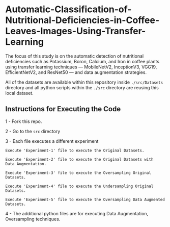 # Automatic-Classification-of-Nutritional-Deficiencies-in-Coffee-Leaves-Images-Using-Transfer-Learning

The focus of this study is on the automatic detection of nutritional deficiencies such as Potassium, Boron, Calcium, and Iron in coffee plants using transfer learning techniques — MobileNetV2, InceptionV3, VGG19, EfficientNetV2, and ResNet50 — and data augmentation strategies. 



All of the datasets are available within this repository inside `./src/Datasets` directory and all python scripts within the `./src` directory are reusing this local dataset.

## Instructions for Executing the Code


1 - Fork this repo.

2 - Go to the `src` directory

3 - Each file executes a different experiment

    Execute 'Experiment-1' file to execute the Original Datasets.

    Execute 'Experiment-2' file to execute the Original Datasets with 
    Data Augmentation.

    Execute 'Experiment-3' file to execute the Oversampling Original Datasets.

    Execute 'Experiment-4' file to execute the Undersampling Original Datasets.

    Execute 'Experiment-5' file to execute the Oversampling Data Augmented Datasets.

4 - The additional python files are for executing Data Augmentation, Oversampling techniques.